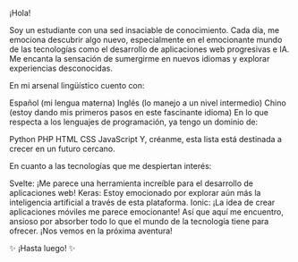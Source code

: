 
¡Hola!

Soy un estudiante con una sed insaciable de conocimiento. Cada día, me emociona descubrir algo nuevo, especialmente en el emocionante mundo de las tecnologías como el desarrollo de aplicaciones web progresivas e IA. Me encanta la sensación de sumergirme en nuevos idiomas y explorar experiencias desconocidas.

En mi arsenal lingüístico cuento con:

Español (mi lengua materna)
Inglés (lo manejo a un nivel intermedio)
Chino (estoy dando mis primeros pasos en este fascinante idioma)
En lo que respecta a los lenguajes de programación, ya tengo un dominio de:

Python
PHP
HTML
CSS
JavaScript
Y, créanme, esta lista está destinada a crecer en un futuro cercano.

En cuanto a las tecnologías que me despiertan interés:

Svelte: ¡Me parece una herramienta increíble para el desarrollo de aplicaciones web!
Keras: Estoy emocionado por explorar aún más la inteligencia artificial a través de esta plataforma.
Ionic: ¡La idea de crear aplicaciones móviles me parece emocionante!
Así que aquí me encuentro, ansioso por absorber todo lo que el mundo de la tecnología tiene para ofrecer. ¡Nos vemos en la próxima aventura!

✨ ¡Hasta luego! ✨
